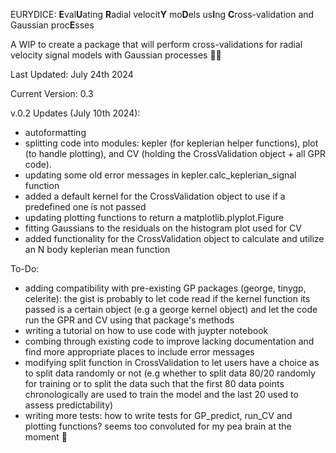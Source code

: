 EURYDICE: **E**val**U**ating **R**adial velocit**Y** mo**D**els us**I**ng **C**ross-validation and Gaussian proc**E**sses 

A WIP to create a package that will perform cross-validations for radial velocity signal models with Gaussian processes 💃🕺


Last Updated: July 24th 2024

Current Version: 0.3

v.0.2 Updates (July 10th 2024):
* autoformatting
* splitting code into modules: kepler (for keplerian helper functions), plot (to handle plotting), and CV (holding the CrossValidation object + all GPR code). 
* updating some old error messages in kepler.calc_keplerian_signal function
* added a default kernel for the CrossValidation object to use if a predefined one is not passed
* updating plotting functions to return a matplotlib.plyplot.Figure
* fitting Gaussians to the residuals on the histogram plot used for CV
* added functionality for the CrossValidation object to calculate and utilize an N body keplerian mean function 

To-Do:
* adding compatibility with pre-existing GP packages (george, tinygp, celerite): the gist is probably to let code read if the kernel function its passed is a certain object (e.g a george kernel object) and let the code run the GPR and CV using that package's methods
* writing a tutorial on how to use code with juypter notebook
* combing through existing code to improve lacking documentation and find more appropriate places to include error messages
* modifying split function in CrossValidation to let users have a choice as to split data randomly or not (e.g whether to split data 80/20 randomly for training or to split the data such that the first 80 data points chronologically are used to train the model and the last 20 used to assess predictability)
* writing more tests: how to write tests for GP_predict, run_CV and plotting functions? seems too convoluted for my pea brain at the moment 🫨
